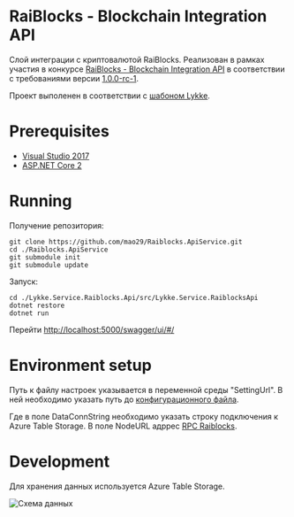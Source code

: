 # RaiBlocks - Blockchain Integration API

Слой интеграции с криптовалютой RaiBlocks. Реализован в рамках участия в конкурсе [RaiBlocks - Blockchain Integration API](https://streams.lykke.com/Project/ProjectDetails/raiblocks-blockchain-integration-api) в соответствии с требованиями версии [1.0.0-rc-1](https://docs.google.com/document/d/1KVd-2tg-Ze5-b3kFYh1GUdGn9jvoo7HFO3wH_knpd3U/).

Проект выполенен в соответствии с [шабоном Lykke](https://github.com/LykkeCity/lykke.dotnettemplates/tree/master/Lykke.Service.LykkeService).

# Prerequisites

- [Visual Studio 2017](https://www.microsoft.com/net/core#windowsvs2017)
- [ASP.NET Core 2](https://docs.microsoft.com/en-us/aspnet/core/getting-started)

# Running
 
 Получение репозитория:
```
git clone https://github.com/mao29/Raiblocks.ApiService.git
cd ./Raiblocks.ApiService
git submodule init
git submodule update
```

Запуск:
```
cd ./Lykke.Service.Raiblocks.Api/src/Lykke.Service.RaiblocksApi
dotnet restore
dotnet run
```
Перейти [http://localhost:5000/swagger/ui/#/](http://localhost:5000/swagger/ui/#/)

# Environment setup

Путь к файлу настроек указывается в переменной среды "SettingUrl". В ней необходимо указать путь до [конфигурационного файла](https://github.com/mao29/Raiblocks.ApiService/blob/dev/Lykke.Service.Raiblocks.Api/src/Lykke.Service.RaiblocksApi/appsettings.json).

Где в поле DataConnString необходимо указать строку подключения к Azure Table Storage. В поле NodeURL адррес [RPC Raiblocks](https://github.com/clemahieu/raiblocks/wiki/RPC-protocol).

# Development

Для хранения данных используется Azure Table Storage.

![Схема данных](https://github.com/mao29/Raiblocks.ApiService/blob/dev/Lykke.Service.Raiblocks.Api/ClassDiagram.gif)


